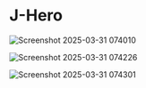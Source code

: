 # J-Hero

![Screenshot 2025-03-31 074010](https://github.com/user-attachments/assets/0b9dd965-7e11-48f7-bb09-6f489411bb3a)

![Screenshot 2025-03-31 074226](https://github.com/user-attachments/assets/c07050f8-fba0-4681-9534-fe4aa60e3f55)

![Screenshot 2025-03-31 074301](https://github.com/user-attachments/assets/906a81cf-8885-46f9-83ab-21d2a26e08b5)
